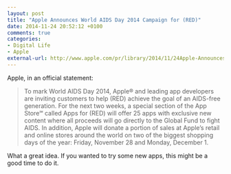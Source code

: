```yaml
---
layout: post
title: "Apple Announces World AIDS Day 2014 Campaign for (RED)"
date: 2014-11-24 20:52:12 +0100
comments: true
categories: 
- Digital Life
- Apple
external-url: http://www.apple.com/pr/library/2014/11/24Apple-Announces-World-AIDS-Day-2014-Campaign-for-RED-.html
---
```


Apple, in an official statement:

> To mark World AIDS Day 2014, Apple® and leading app developers are inviting customers to help (RED) achieve the goal of an AIDS-free generation. For the next two weeks, a special section of the App Store℠ called Apps for (RED) will offer 25 apps with exclusive new content where all proceeds will go directly to the Global Fund to fight AIDS. In addition, Apple will donate a portion of sales at Apple’s retail and online stores around the world on two of the biggest shopping days of the year: Friday, November 28 and Monday, December 1.

What a great idea. If you wanted to try some new apps, this might be a good time to do it.